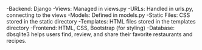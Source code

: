 -Backend: Django
-Views: Managed in views.py
-URLs: Handled in urls.py, connecting to the views
-Models: Defined in models.py
-Static Files: CSS stored in the static directory
-Templates: HTML files stored in the templates directory
-Frontend: HTML, CSS, Bootstrap (for styling)
-Database: dbsqlite3
helps users find, review, and share their favorite restaurants and recipes.

